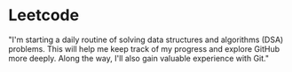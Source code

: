 # Leetcode
"I'm starting a daily routine of solving data structures and algorithms (DSA) problems. This will help me keep track of my progress and explore GitHub more deeply. Along the way, I'll also gain valuable experience with Git."
